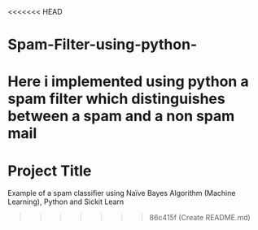 <<<<<<< HEAD
# Spam-Filter-using-python-
Here i implemented using python a spam filter which distinguishes between a spam and a non spam mail
=======
# Project Title

Example of a spam classifier using Naïve Bayes Algorithm (Machine Learning), Python and Sickit Learn

>>>>>>> 86c415f (Create README.md)
